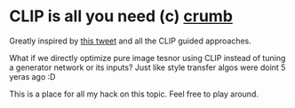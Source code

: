 # CLIP is all you need (c) [crumb](https://twitter.com/aicrumb)
Greatly inspired by [this tweet](https://twitter.com/aicrumb/status/1448351059957764096/photo/1) and all the CLIP guided approaches.

What if we directly optimize pure image tesnor using CLIP instead of tuning a generator network or its inputs? 
Just like style transfer algos were doint 5 yeras ago :D

This is a place for all my hack on this topic. Feel free to play around. 